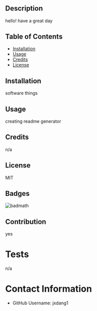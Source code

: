 # <readme generator>

  ## Description

  hello! have a great day
  
  ## Table of Contents
  - [Installation](#installation)
  - [Usage](#usage)
  - [Credits](#credits)
  - [License](#license)
  
  ## Installation
  
  software things
  
  ## Usage
  
  creating readme generator
  
  ## Credits
  
  n/a
  
  ## License
  
  MIT
  
  ## Badges
  
  ![badmath](https://img.shields.io/github/languages/top/lernantino/badmath)

  ## Contribution

  yes

  # Tests
  n/a

  # Contact Information 
  * GitHub Username: jxdang1
